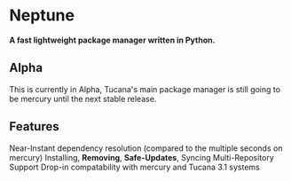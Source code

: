 # Neptune
**A fast lightweight package manager written in Python.**


## Alpha
This is currently in Alpha, Tucana's main package manager is still going to be mercury until the next stable release. 

## Features
Near-Instant dependency resolution (compared to the multiple seconds on mercury)
Installing, **Removing**, **Safe-Updates**, Syncing
Multi-Repository Support
Drop-in compatability with mercury and Tucana 3.1 systems
